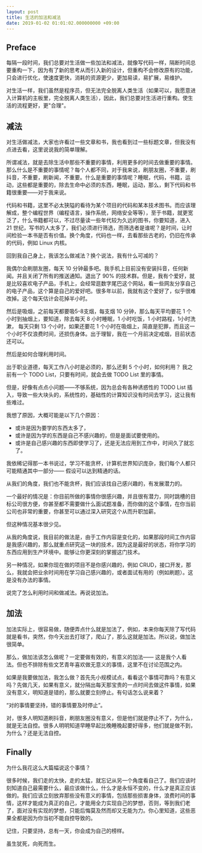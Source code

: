 ```yaml
---
layout: post
title: 生活的加法和减法
date: 2019-01-02 01:01:02.000000000 +09:00
---
```

## Preface

每隔一段时间，我们总要对生活做一些加法和减法，就像写代码一样，隔断时间总要重构一下，因为有了新的思考从而引入新的设计，但重构不会修改原有的功能，只会进行优化，使速度更快，消耗的资源更少，更加易读，易扩展，易维护。

对生活一样，我们虽然是程序员，但无法完全脱离人类生活（如果可以，我愿意进入计算机的主板里，完全脱离人类生活），因此，我们总要对生活进行重构。使生活的流程更好，更"合理"。


## 减法

对生活做减法，大家也许看过一些文章和书，我也看到过一些标题文章，但我没有点进去看，这里说说我的简单理解。

所谓减法，就是去除生活中那些不重要的事情，利用更多的时间去做重要的事情。那么什么是不重要的事情呢？每个人都不同，对于我来说，刷朋友圈，不重要，刷抖音，不重要，刷新闻，不重要。什么是重要的事情呢？睡眠，代码，书籍，运动，这些都是重要的，除去生命中必须的东西，睡眠，运动，那么，剩下代码和书籍很重要——对于我来说。

代码和书籍，这里不必太狭隘的看待为某个项目的代码和某本技术图书。而应该理解成，整个编程世界（编程语言，操作系统，网络安全等等），至于书籍，就更宽泛了，什么书籍都可以，不过尽量读一些年代较为久远的图书，你要知道，进入 21 世纪，写书的人太多了，我们必须进行筛选，而筛选者是谁呢？是时间，让时间检验一本书是否有价值。换个角度，代码也一样，去看那些古老的，仍旧在传承的代码，例如 Linux 内核。

回到我自己身上，我该怎么做减法？换个说法，我有什么可减的？

我偶尔会刷朋友圈，每天 10 分钟最多吧。我手机上目前没有安装抖音，任何新闻。并且关闭了所有的推送通知。退出了 90% 的技术群。但是，我有个爱好，就是比较喜欢电子产品，手机上，会经常逛数字尾巴这个网站，看一些网友分享自己的电子产品，这个算是自己的爱好吧。很多年以前，我就有这个爱好了，似乎很难改掉。这个每天估计会花掉半小时。


然后是吸烟，之前每天都要吸5-8支烟，每支烟 10 分钟，那么每天平均要花 1 个小时到抽烟上，要知道，除去每天 8 小时睡眠，1 小时吃饭，1 小时路程，1小时洗漱， 每天只剩 13 个小时，如果还要花 1 个小时在吸烟上，简直是犯罪，而且这一个小时不仅浪费时间，还损伤身体。出于理智，我在一个月前决定戒烟，目前状态还可以。

然后是如何合理利用时间。


出于职业道德，每天工作八小时是必须的，那么还剩 5 个小时，如何利用？ 我之前有一个 TODO List，只要有时间，就会去做 TODO List 里的事情。

但是，好像有点点小问题——不够系统，因为总会有各种诱惑性的 TODO List 插入，导致一些大块头的，系统性的，基础性的计算知识没有时间去学习，这让我有些难过。

我想了原因，大概可能是以下几个原因：

- 或许是因为要学的东西太多了，
- 或许是因为学的东西是自己不感兴趣的，但是是面试要使用的。
- 或许是自己感兴趣的东西即使学习了，还是无法应用到工作中，时间久了就忘了。

我依稀记得那一本书说过，学习不能贪杯，计算机世界知识庞杂，我们每个人都只可能精通其中一部分—— 假设可以达到精通的话。

从我们的角度，我们也不能贪杯，我们应该找自己感兴趣的，有发展潜力的。

一个最好的情况是：你目前所做的事情你很感兴趣，并且很有潜力，同时跳槽的目标公司很方便，你甚至都不需要做什么面试题准备，而你做的这个事情，在你当前公司也非常的重要，你甚至可以通过深入研究这个从而升职加薪。

但这种情况基本很少见。

从我的角度说，我目前的做法是，由于工作内容是变化的，如果那段时间工作内容是我感兴趣的，那么就重点研究这一块的技术，因为这是最好的状态，将你学习的东西应用到生产环境中。能够让你更深刻的掌握这门技术。

另一种情况，如果你现在做的项目不是你感兴趣的，例如 CRUD，接口开发，那么，我就会把业余时间用在学习自己感兴趣的，或者面试有用的（例如刷题）。这是没有办法的事情。

说完了怎么利用时间和做减法。再说说加法。

## 加法

加法实际上，很容易做，随便弄点什么就是加法了，例如，本来你每天除了写代码就是看书，突然，你今天出去打球了，爬山了，那么这就是加法。所以说，做加法很简单。

那么，做加法该怎么做呢？一定要做有效的，有意义的加法—— 这是我个人看法。但也不排除有些文艺青年喜欢做无意义的事情，这里不在讨论范围之内。

如果是我要做加法，我怎么做？首先先小规模试点，看看这个事情可靠吗？有意义吗？先做几天，如果有意义，就分隔出每天那宝贵的一点时间去做这件事情，如果没有意义，明知道是错的，那么就要立刻停止。有句话怎么说来着？

“对的事情要坚持，错的事情要及时停止”。


对，很多人明知道刷抖音，刷朋友圈没有意义，但是他们就是停止不了，为什么，就是无法自控。很多人明明知道早睡早起比晚睡晚起要好得多，他们就是做不到，为什么？还是无法自控。


## Finally

为什么我花这么大篇幅说这个事情？

很多时候，我们走的太快，走的太猛，就忘记从另一个角度看自己了。我们应该时刻知道自己最需要什么，最应该做什么，什么才是永恒不变的，什么才是真正应该做的。我们应该立刻放弃那些没有意义的事情，包括那些损害身体，浪费时间的事情，这样才能成为真正的自己，才能用全力实现自己的梦想，否则，等到我们老了，面对没有实现的梦想，只能后悔莫及然而却又无能为力。你心里知道，这些恶果全都是因为你当初不能自控导致的。

记住，只要坚持，总有一天，你会成为自己的榜样。

虽生犹死，向死而生。












